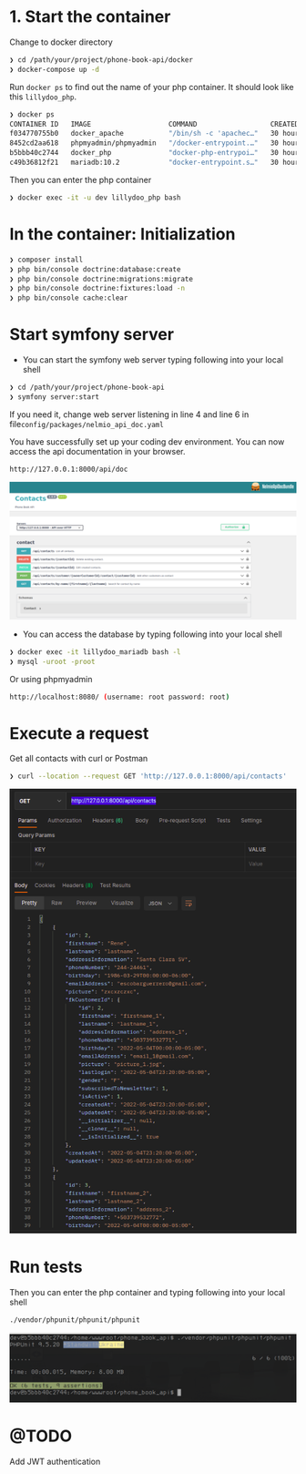 
# 1. Start the container
Change to docker directory
```bash
❯ cd /path/your/project/phone-book-api/docker 
❯ docker-compose up -d
```
Run `docker ps` to find out the name of your php container. It should look like this `lillydoo_php`.
```bash
❯ docker ps
CONTAINER ID   IMAGE                   COMMAND                  CREATED        STATUS         PORTS                                                      NAMES
f034770755b0   docker_apache           "/bin/sh -c 'apachec…"   30 hours ago   Up 2 minutes   443/tcp, 9000/tcp, 0.0.0.0:8002->80/tcp, :::8002->80/tcp   lillydoo_apache
8452cd2aa618   phpmyadmin/phpmyadmin   "/docker-entrypoint.…"   30 hours ago   Up 2 minutes   0.0.0.0:8080->80/tcp, :::8080->80/tcp                      lillydoo_phpmyadmin
b5bbb40c2744   docker_php              "docker-php-entrypoi…"   30 hours ago   Up 2 minutes   9000/tcp                                                   lillydoo_php
c49b36812f21   mariadb:10.2            "docker-entrypoint.s…"   30 hours ago   Up 2 minutes   3306/tcp, 0.0.0.0:3307->3307/tcp, :::3307->3307/tcp        lillydoo_mariadb

```
Then you can enter the php container
```bash
❯ docker exec -it -u dev lillydoo_php bash
```
# In the container: Initialization
```bash
❯ composer install
❯ php bin/console doctrine:database:create
❯ php bin/console doctrine:migrations:migrate
❯ php bin/console doctrine:fixtures:load -n
❯ php bin/console cache:clear 
```

# Start symfony server

- You can start the symfony web server typing following into your local shell
```bash
❯ cd /path/your/project/phone-book-api 
❯ symfony server:start
```
If you need it, change web server listening in line 4 and line 6 in file`config/packages/nelmio_api_doc.yaml` 

You have successfully set up your coding dev environment. You can now access the api documentation in your browser.
```bash
http://127.0.0.1:8000/api/doc
```
![Alt text](img/api.png?raw=true "Api doc")

- You can access the database by typing following into your local shell

```bash
❯ docker exec -it lillydoo_mariadb bash -l
❯ mysql -uroot -proot
```

Or using phpmyadmin
```bash
http://localhost:8080/ (username: root password: root)
```

#  Execute a request

Get all contacts with curl or Postman

```bash
❯ curl --location --request GET 'http://127.0.0.1:8000/api/contacts'
```

![Alt text](img/responseApi.png?raw=true "Api response")


# Run tests

Then you can enter the php container and typing following into your local shell
```bash
./vendor/phpunit/phpunit/phpunit
```

![Alt text](img/tests.png?raw=true "Api response")


# @TODO

Add JWT authentication
